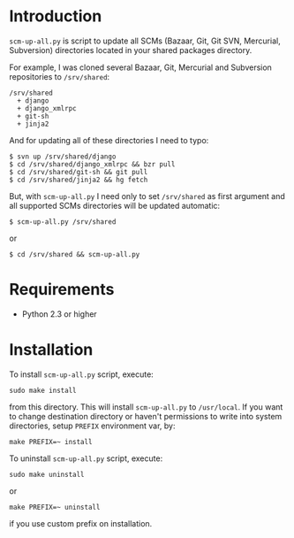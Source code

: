 Introduction
============

``scm-up-all.py`` is script to update all SCMs (Bazaar, Git, Git SVN,
Mercurial, Subversion) directories located in your shared packages directory.

For example, I was cloned several Bazaar, Git, Mercurial and Subversion
repositories to ``/srv/shared``:

    /srv/shared
      + django
      + django_xmlrpc
      + git-sh
      + jinja2

And for updating all of these directories I need to typo:

    $ svn up /srv/shared/django
    $ cd /srv/shared/django_xmlrpc && bzr pull
    $ cd /srv/shared/git-sh && git pull
    $ cd /srv/shared/jinja2 && hg fetch

But, with ``scm-up-all.py`` I need only to set ``/srv/shared`` as first
argument and all supported SCMs directories will be updated automatic:

    $ scm-up-all.py /srv/shared

or

    $ cd /srv/shared && scm-up-all.py

Requirements
============

 * Python 2.3 or higher

Installation
============

To install ``scm-up-all.py`` script, execute:

    sudo make install

from this directory. This will install ``scm-up-all.py`` to ``/usr/local``. If
you want to change destination directory or haven't permissions to write into
system directories, setup ``PREFIX`` environment var, by:

    make PREFIX=~ install

To uninstall ``scm-up-all.py`` script, execute:

    sudo make uninstall

or

    make PREFIX=~ uninstall

if you use custom prefix on installation.
